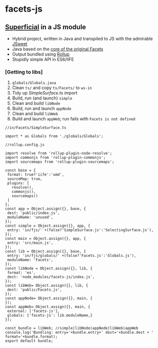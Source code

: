 # facets-js

## [Superficial](http://superficial.sourceforge.net/) in a JS module

- Hybrid project, written in Java and transpiled to JS 
with the admirable [JSweet](http://www.jsweet.org
) 
- Java based on the [core of the original Facets](https://github.com/dimwight/Facets/tree/master/Facets/facets/core)
- Output bundled using [Rollup](https://rollupjs.org 
)
- Stupidly simple API in ES6/IIFE 

### [Getting to libs]
1. `globals/Globals.java`
2. Clean `ts/` and copy `ts/Facets/` to `ws-in`
1. Tidy up _SimpleSurface.ts_ import   
1. Build, run (and launch) `simple`
1. Clean and build `libNode`
1. Build, run and launch `appNode` 
1. Clean and build `libWeb`
1. Build and launch `appWeb`; 
run fails with `Facets is not defined` 

 ```
//in/Facets/SimpleSurface.ts
 
import * as Globals from './globals/Globals';

//rollup.config.js
 
import resolve from 'rollup-plugin-node-resolve';
import commonjs from 'rollup-plugin-commonjs';
import sourcemaps from 'rollup-plugin-sourcemaps';

const base = {
  format: true?'iife':'umd',
  sourceMap: true,
  plugins: [
    resolve(),
    commonjs(),
    sourcemaps()
  ]
};
const app = Object.assign({}, base, {
  dest: 'public/index.js',
  moduleName: 'unused',
});
const simple = Object.assign({}, app, {
  entry: 'in/fjs/' +(false?'SimpleSurface.js':'SelectingSurface.js'),
});
const main = Object.assign({}, app, {
  entry: 'src/main.js',
});
const lib = Object.assign({}, base, {
  entry: 'in/fjs/globals/' +(false?'Facets.js':'Globals.js'),
  moduleName: 'Facets',
});
const libNode = Object.assign({}, lib, {
  format: 'es',
  dest: 'node_modules/facets-js/index.js',
});
const libWeb= Object.assign({}, lib, {
  dest: 'public/Facets.js',
});
const appNode= Object.assign({}, main, {
});
const appWeb= Object.assign({}, main, {
  external: ['facets-js'],
  globals: {'facets-js': lib.moduleName,}
});

const bundle = libWeb; //simple|libNode|appNode|libWeb|appWeb
console.log('Bundling: entry='+bundle.entry+' dest='+bundle.dest + ' format='+bundle.format);
export default bundle;